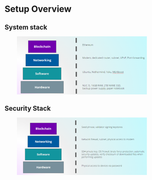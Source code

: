 # Setup Overview

## System stack

<figure><img src="../.gitbook/assets/image (62).png" alt=""><figcaption></figcaption></figure>

## Security Stack

<figure><img src="../.gitbook/assets/image (63).png" alt=""><figcaption></figcaption></figure>
